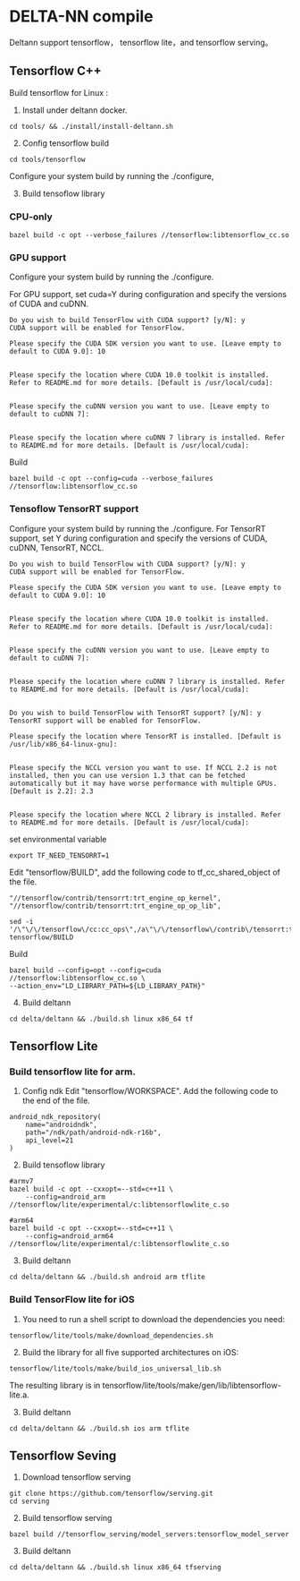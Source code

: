 
# DELTA-NN compile

Deltann support tensorflow， tensorflow lite，and tensorflow serving。

## Tensorflow C++
Build tensorflow for Linux :

1. Install under deltann docker.

```
cd tools/ && ./install/install-deltann.sh
```

2. Config tensorflow build
```
cd tools/tensorflow
```
Configure your system build by running the ./configure,


3. Build tensoflow library

### CPU-only

```
bazel build -c opt --verbose_failures //tensorflow:libtensorflow_cc.so
```
### GPU support

Configure your system build by running the ./configure.

For GPU support, set cuda=Y during configuration and specify the versions of CUDA and cuDNN.
```
Do you wish to build TensorFlow with CUDA support? [y/N]: y
CUDA support will be enabled for TensorFlow.

Please specify the CUDA SDK version you want to use. [Leave empty to default to CUDA 9.0]: 10


Please specify the location where CUDA 10.0 toolkit is installed. Refer to README.md for more details. [Default is /usr/local/cuda]:


Please specify the cuDNN version you want to use. [Leave empty to default to cuDNN 7]:


Please specify the location where cuDNN 7 library is installed. Refer to README.md for more details. [Default is /usr/local/cuda]:
```

Build

```
bazel build -c opt --config=cuda --verbose_failures //tensorflow:libtensorflow_cc.so
```

### Tensoflow TensorRT support

Configure your system build by running the ./configure.
For TensorRT support, set Y during configuration and specify the versions of CUDA,  cuDNN, TensorRT, NCCL.

```
Do you wish to build TensorFlow with CUDA support? [y/N]: y
CUDA support will be enabled for TensorFlow.

Please specify the CUDA SDK version you want to use. [Leave empty to default to CUDA 9.0]: 10


Please specify the location where CUDA 10.0 toolkit is installed. Refer to README.md for more details. [Default is /usr/local/cuda]:


Please specify the cuDNN version you want to use. [Leave empty to default to cuDNN 7]:


Please specify the location where cuDNN 7 library is installed. Refer to README.md for more details. [Default is /usr/local/cuda]:


Do you wish to build TensorFlow with TensorRT support? [y/N]: y
TensorRT support will be enabled for TensorFlow.

Please specify the location where TensorRT is installed. [Default is /usr/lib/x86_64-linux-gnu]:


Please specify the NCCL version you want to use. If NCCL 2.2 is not installed, then you can use version 1.3 that can be fetched automatically but it may have worse performance with multiple GPUs. [Default is 2.2]: 2.3


Please specify the location where NCCL 2 library is installed. Refer to README.md for more details. [Default is /usr/local/cuda]:

```

set environmental variable

```
export TF_NEED_TENSORRT=1
```

Edit "tensorflow/BUILD", add the following code to tf_cc_shared_object of the file.

```
"//tensorflow/contrib/tensorrt:trt_engine_op_kernel",
"//tensorflow/contrib/tensorrt:trt_engine_op_op_lib",
```

```
sed -i '/\"\/\/tensorflow\/cc:cc_ops\",/a\"\/\/tensorflow\/contrib\/tensorrt:trt_engine_op_kernel\",\n\"\/\/tensorflow\/contrib\/tensorrt:trt_engine_op_op_lib\",' tensorflow/BUILD
```

Build

```
bazel build --config=opt --config=cuda  //tensorflow:libtensorflow_cc.so \
--action_env="LD_LIBRARY_PATH=${LD_LIBRARY_PATH}"
```

4. Build deltann

```
cd delta/deltann && ./build.sh linux x86_64 tf
```


## Tensorflow Lite
### Build tensorflow lite for arm.
1. Config ndk
Edit "tensorflow/WORKSPACE". Add the following code to the end of the file.

```
android_ndk_repository(
    name="androidndk",
    path="/ndk/path/android-ndk-r16b",
    api_level=21
)
```
2. Build tensoflow library

```
#armv7
bazel build -c opt --cxxopt=--std=c++11 \
    --config=android_arm //tensorflow/lite/experimental/c:libtensorflowlite_c.so

#arm64
bazel build -c opt --cxxopt=--std=c++11 \
    --config=android_arm64 //tensorflow/lite/experimental/c:libtensorflowlite_c.so
```

3. Build deltann

```
cd delta/deltann && ./build.sh android arm tflite
```

### Build TensorFlow lite for iOS

1. You need to run a shell script to download the dependencies you need:

```
tensorflow/lite/tools/make/download_dependencies.sh
```

2.  Build the library for all five supported architectures on iOS:

```
tensorflow/lite/tools/make/build_ios_universal_lib.sh
```
The resulting library is in tensorflow/lite/tools/make/gen/lib/libtensorflow-lite.a.


3. Build deltann

```
cd delta/deltann && ./build.sh ios arm tflite
```


## Tensorflow Seving
1. Download tensorflow serving

```
git clone https://github.com/tensorflow/serving.git
cd serving
```

2. Build tensorflow serving

```
bazel build //tensorflow_serving/model_servers:tensorflow_model_server
```

3. Build deltann

```
cd delta/deltann && ./build.sh linux x86_64 tfserving
```
